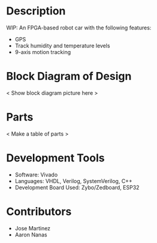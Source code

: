 # Description
WIP: An FPGA-based robot car with the following features:
* GPS
* Track humidity and temperature levels
* 9-axis motion tracking

# Block Diagram of Design
< Show block diagram picture here >

# Parts
< Make a table of parts >

# Development Tools
* Software: Vivado
* Languages: VHDL, Verilog, SystemVerilog, C++
* Development Board Used: Zybo/Zedboard, ESP32

# Contributors
* Jose Martinez
* Aaron Nanas
